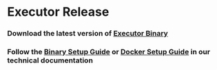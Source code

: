 # Executor Release

### Download the latest version of [Executor Binary](https://github.com/t3rn/executor-release/releases/)

### Follow the [Binary Setup Guide](https://docs.t3rn.io/executor/become-an-executor/binary-setup) or [Docker Setup Guide](https://docs.t3rn.io/executor/become-an-executor/docker-setup) in our technical documentation

